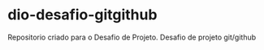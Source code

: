 # dio-desafio-gitgithub
Repositorio criado para o Desafio de Projeto.
Desafio de projeto git/github
